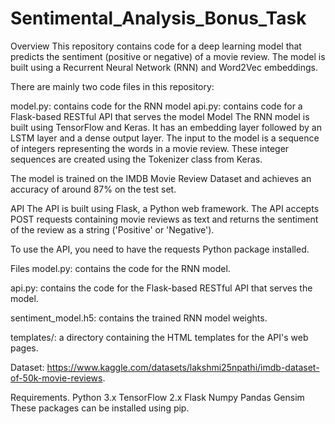 # Sentimental_Analysis_Bonus_Task
Overview
This repository contains code for a deep learning model that predicts the sentiment (positive or negative) of a movie review. The model is built using a Recurrent Neural Network (RNN) and Word2Vec embeddings.

There are mainly two code files in this repository:

model.py: contains code for the RNN model
api.py: contains code for a Flask-based RESTful API that serves the model
Model
The RNN model is built using TensorFlow and Keras. It has an embedding layer followed by an LSTM layer and a dense output layer. The input to the model is a sequence of integers representing the words in a movie review. These integer sequences are created using the Tokenizer class from Keras.

The model is trained on the IMDB Movie Review Dataset and achieves an accuracy of around 87% on the test set.

API
The API is built using Flask, a Python web framework. The API accepts POST requests containing movie reviews as text and returns the sentiment of the review as a string ('Positive' or 'Negative').

To use the API, you need to have the requests Python package installed. 

Files
model.py: contains the code for the RNN model.

api.py: contains the code for the Flask-based RESTful API that serves the model.

sentiment_model.h5: contains the trained RNN model weights.

templates/: a directory containing the HTML templates for the API's web pages.

Dataset: https://www.kaggle.com/datasets/lakshmi25npathi/imdb-dataset-of-50k-movie-reviews.

Requirements.
Python 3.x
TensorFlow 2.x
Flask
Numpy
Pandas
Gensim
These packages can be installed using pip.




